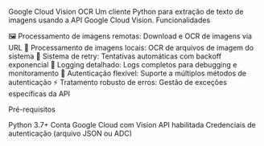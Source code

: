 Google Cloud Vision OCR
Um cliente Python para extração de texto de imagens usando a API Google Cloud Vision.
Funcionalidades

🖼️ Processamento de imagens remotas: Download e OCR de imagens via URL
📁 Processamento de imagens locais: OCR de arquivos de imagem do sistema
🔄 Sistema de retry: Tentativas automáticas com backoff exponencial
📝 Logging detalhado: Logs completos para debugging e monitoramento
🔐 Autenticação flexível: Suporte a múltiplos métodos de autenticação
⚡ Tratamento robusto de erros: Gestão de exceções específicas da API

Pré-requisitos

Python 3.7+
Conta Google Cloud com Vision API habilitada
Credenciais de autenticação (arquivo JSON ou ADC)
